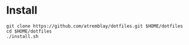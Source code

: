 
# Install

```
git clone https://github.com/atremblay/dotfiles.git $HOME/dotfiles
cd $HOME/dotfiles
./install.sh
```
